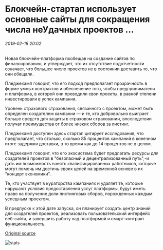 # Блокчейн-стартап использует основные сайты для сокращения числа неУдачных проектов ...

###### 2019-02-18 20:02

Новая блокчейн-платформа пообещав на создание сайтов по финансированию, и утверждает, что их отсутствие подотчетности означает, что большее число проектов не в состоянии доставить то, что они обещали.

Пледжекамп говорит, что его подход предполагает прозрачность в форме умных контрактов и обеспечение того, чтобы предприниматели и платформа, в которой они проводили свои проекты, в равной степени инвестировали в успех кампании.

Уровень страхового страхования, связанного с проектом, может быть определен создателем кампании — и те, кто добровольно выиграет больше средств для защиты в страховом страховании, впоследствии получат преимущества от более низких сборов за листинг.

Пледжекамп доступен здесь стартап цитирует исследования, что предполагает, что столько, сколько 85 процентов кампаний в конечном итоге задержки доставки, в то время как до 14 процентов не в целом.

Пледжекамп говорит, что его экосистема будет предлагать ресурсы для создателей проектов в "безопасный и децентрализованный путь",-и дать им возможность нанять квалифицированных работников, которые могут помочь им достичь своих целей на временной основе в их "концерт экономики".

Те, кто участвует в кураторства кампаниях и удаляет те, которые нарушают условия предоставления услуг платформы, будут иметь право на получение доли листинговых сборов, порожденных каждым успешным проектом.

В предпуске к этой дате запуска, он планирует создать центр знаний для создателей проектов, реализовать пользовательский интерфейс веб-сайта, и завершить работу над платформой и смарт-контракт функциональность.

[Original source](https://cointelegraph.com/news/blockchain-startup-takes-on-mainstream-crowdfunding-sites-to-cut-number-of-failed-projects)

![stats](https://c.statcounter.com/11760860/0/a89fa40b/1/ "stats")